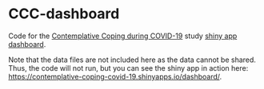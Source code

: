 # CCC-dashboard

Code for the [Contemplative Coping during COVID-19](https://contemplative-coping-covid-19.org/) study [shiny app dashboard](https://contemplative-coping-covid-19.shinyapps.io/dashboard/).  

Note that the data files are not included here as the data cannot be shared. Thus, the code will not run, but you can see the shiny app in action here: https://contemplative-coping-covid-19.shinyapps.io/dashboard/.  
